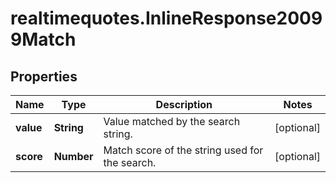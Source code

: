 # realtimequotes.InlineResponse20099Match

## Properties

Name | Type | Description | Notes
------------ | ------------- | ------------- | -------------
**value** | **String** | Value matched by the search string. | [optional] 
**score** | **Number** | Match score of the string used for the search. | [optional] 


